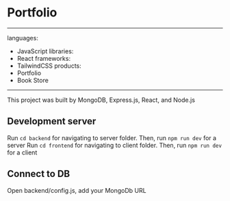 # Portfolio
---
languages:
  - JavaScript
libraries:
  - React
frameworks:
  - TailwindCSS
products:
  - Portfolio
  - Book Store
---
This project was built by MongoDB, Express.js, React, and Node.js

## Development server
Run `cd backend` for navigating to server folder. Then, run `npm run dev` for a server
Run `cd frontend` for navigating to client folder. Then, run `npm run dev` for a client

## Connect to DB
Open backend/config.js, add your MongoDb URL

